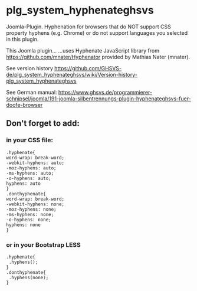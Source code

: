 # plg_system_hyphenateghsvs
Joomla-Plugin. Hyphenation for browsers that do NOT support CSS property hyphens (e.g. Chrome) or do not support languages you selected in this plugin.

This Joomla plugin...
...uses Hyphenate JavaScript library from https://github.com/mnater/Hyphenator provided by Mathias Nater (mnater).

See version history https://github.com/GHSVS-de/plg_system_hyphenateghsvs/wiki/Version-history-plg_system_hyphenateghsvs

See German manual: https://www.ghsvs.de/programmierer-schnipsel/joomla/191-joomla-silbentrennungs-plugin-hyphenateghsvs-fuer-doofe-browser

## Don't forget to add:

### in your CSS file:
```
.hyphenate{
word-wrap: break-word;
-webkit-hyphens: auto;
-moz-hyphens: auto;
-ms-hyphens: auto;
-o-hyphens: auto;
hyphens: auto
}
.donthyphenate{
word-wrap: break-word;
-webkit-hyphens: none;
-moz-hyphens: none;
-ms-hyphens: none;
-o-hyphens: none;
hyphens: none
}
```
### or in your Bootstrap LESS
```
.hyphenate{
 .hyphens();
}
.donthyphenate{
 .hyphens(none);
}
```
